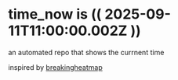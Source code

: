 # time_now is (( 2025-09-11T11:00:00.002Z ))

an automated repo that shows the currnent time

inspired by [breakingheatmap](https://github.com/breakingheatmap/breakingheatmap)